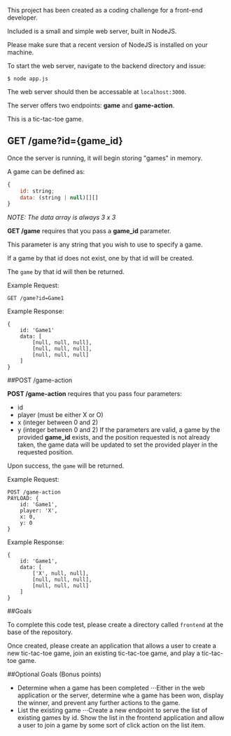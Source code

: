 This project has been created as a coding challenge for a front-end developer.

Included is a small and simple web server, built in NodeJS.

Please make sure that a recent version of NodeJS is installed on your machine.

To start the web server, navigate to the backend directory and issue:
```
$ node app.js
```
The web server should then be accessable at `localhost:3000`.

The server offers two endpoints: **game** and **game-action**.

This is a tic-tac-toe game.

## GET /game?id={game_id}

Once the server is running, it will begin storing "games" in memory.

A game can be defined as:

```javascript
{
    id: string;
    data: (string | null)[][]
}
```

_NOTE: The data array is always 3 x 3_

**GET /game** requires that you pass a **game_id** parameter.

This parameter is any string that you wish to use to specify a game.

If a game by that id does not exist, one by that id will be created.

The `game` by that id will then be returned.

Example Request:

```
GET /game?id=Game1
```

Example Response:

```
{
    id: 'Game1'
    data: [
        [null, null, null],
        [null, null, null],
        [null, null, null]
    ]
}
```

##POST /game-action

**POST /game-action** requires that you pass four parameters:

* id
* player (must be either X or O)
* x (integer between 0 and 2)
* y (integer between 0 and 2)
If the parameters are valid, a game by the provided **game_id** exists, and the position requested is not already taken, the game data will be updated to set the provided player in the requested position.

Upon success, the `game` will be returned.

Example Request:

```
POST /game-action
PAYLOAD: {
    id: 'Game1',
    player: 'X',
    x: 0,
    y: 0
}
```

Example Response:

```
{
    id: 'Game1',
    data: [
        ['X', null, null],
        [null, null, null],
        [null, null, null]
    ]
}
```

##Goals

To complete this code test, please create a directory called `frontend` at the base of the repository.

Once created, please create an application that allows a user to create a new tic-tac-toe game, join an existing tic-tac-toe game, and play a tic-tac-toe game.

##Optional Goals (Bonus points)
* Determine when a game has been completed
⋅⋅⋅Either in the web application or the server, determine whe a game has been won, display the winner, and prevent any further actions to the game.
* List the existing game
⋅⋅⋅Create a new endpoint to serve the list of existing games by id. Show the list in the frontend application and allow a user to join a game by some sort of click action on the list item.
